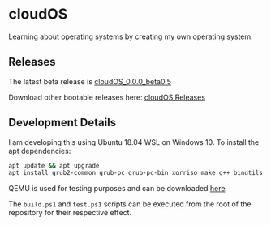 # cloudOS

Learning about operating systems by creating my own operating system.

## Releases

The latest beta release is [cloudOS_0.0.0_beta0.5](http://www.mediafire.com/file/gtxwd7icrc85i4o/cloudOS_0.0.0_beta0.5.iso/file)

Download other bootable releases here: [cloudOS Releases](http://www.mediafire.com/folder/f2c7bklvpphhy/releases)

## Development Details

I am developing this using Ubuntu 18.04 WSL on Windows 10. To install the apt dependencies:

```bash
apt update && apt upgrade
apt install grub2-common grub-pc grub-pc-bin xorriso make g++ binutils libc6-dev-i386
```

QEMU is used for testing purposes and can be downloaded [here](https://www.qemu.org/download/#windows)

The `build.ps1` and `test.ps1` scripts can be executed from the root of the repository for their respective effect.
